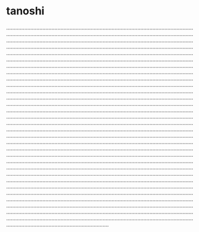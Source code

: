 # tanoshi
........................................................................................................................................................................................................................................................................................................................................................................................................................................................................................................................................................................................................................................................................................................................................................................................................................................................................................................................................................................................................................................................................................................................................................................................................................................................................................................................................................................................................................................................................................................................................................................................................................................................................................................................................................................................................................................................................................................................................................................................................................................................................................................................................................................................................................................................................................................................................................................................................................................................................................................................................................................................................................................................................................................................................................................................................................................................................................................................................................................................................................................................................................................................................................................................................................................................................................................................................................................................................................................................................................................................................................................................................................................................................................................................................................................................................................................................................................................................................................................................................................................................................
